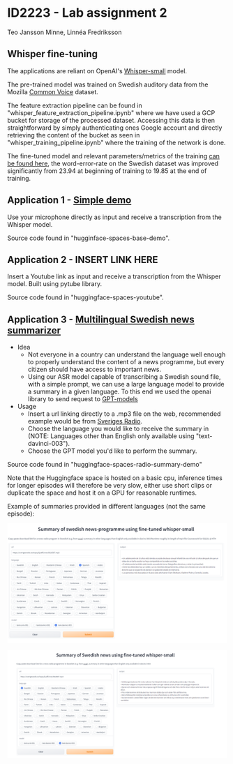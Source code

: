 # ID2223 - Lab assignment 2
Teo Jansson Minne, Linnéa Fredriksson
## Whisper fine-tuning
The applications are reliant on OpenAI's [Whisper-small](https://huggingface.co/openai/whisper-small) model.

The pre-trained model was trained on Swedish auditory data from the Mozilla [Common Voice](https://huggingface.co/datasets/mozilla-foundation/common_voice_11_0) dataset.

The feature extraction pipeline can be found in "whisper_feature_extraction_pipeline.ipynb" where we have used a GCP bucket for storage of the processed dataset.
Accessing this data is then straightforward by simply authenticating ones Google account and directly retrieving the content of the bucket as seen in "whisper_training_pipeline.ipynb" where the training of the network is done.


The fine-tuned model and relevant parameters/metrics of the training [can be found here](https://huggingface.co/TeoJM/whisper-small-se), the word-error-rate on the Swedish dataset was improved significantly from 23.94 at beginning of training to 19.85 at the end of training.

## Application 1 - [Simple demo](https://huggingface.co/spaces/TeoJM/whisper-se-demo)
Use your microphone directly as input and receive a transcription from the Whisper model.

Source code found in "hugginface-spaces-base-demo".

## Application 2 - INSERT LINK HERE
Insert a Youtube link as input and receive a transcription from the Whisper model. Built using pytube library.

Source code found in "huggingface-spaces-youtube".

## Application 3 - [Multilingual Swedish news summarizer](https://huggingface.co/spaces/TeoJM/swedish-news-summarizer)
- Idea
  - Not everyone in a country can understand the language well enough to properly understand the content of a news programme, but every citizen should have access to important news.
  - Using our ASR model capable of transcribing a Swedish sound file, with a simple prompt, we can use a large language model to provide a summary in a given language. To this end we used the openai library to send request to [GPT-models](https://beta.openai.com/overview)
- Usage 
  - Insert a url linking directly to a .mp3 file on the web, recommended example would be from [Sveriges Radio](https://sverigesradio.se/p3nyheterpaenminut).
  - Choose the language you would like to receive the summary in (NOTE: Languages other than English only available using "text-davinci-003").
  - Choose the GPT model you'd like to perform the summary.

Source code found in "huggingface-spaces-radio-summary-demo"

Note that the Huggingface space is hosted on a basic cpu, inference times for longer episodes will therefore be very slow, either use short clips or duplicate the space and host it on a GPU for reasonable runtimes.

Example of summaries provided in different languages (not the same episode):

![Image](images/showcase_whisper.png)

![Image](images/showcase_whisper2.png)


